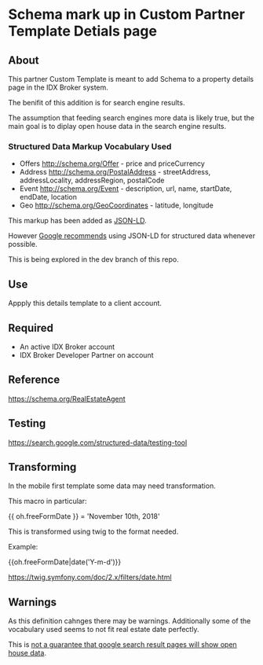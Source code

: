 # Schema mark up in Custom Partner Template Detials page

## About

This partner Custom Template is meant to add Schema to a property details page in the IDX Broker system.

The benifit of this addition is for search engine results.

The assumption that feeding search engines more data is likely true, but the main goal is to diplay open house data in the search engine results.

### Structured Data Markup Vocabulary Used

* Offers http://schema.org/Offer - price and priceCurrency
* Address http://schema.org/PostalAddress - streetAddress, addressLocality, addressRegion, postalCode
* Event http://schema.org/Event - description, url, name, startDate, endDate, location
* Geo http://schema.org/GeoCoordinates - latitude, longitude

This markup has been added as [JSON-LD](https://en.wikipedia.org/wiki/JSON-LD).

However [Google recommends](https://developers.google.com/search/docs/guides/intro-structured-data) using JSON-LD for structured data whenever possible.

This is being explored in the dev branch of this repo.

## Use

Appply this details template to a client account.


## Required

* An active IDX Broker account
* IDX Broker Developer Partner on account

## Reference

https://schema.org/RealEstateAgent

## Testing

https://search.google.com/structured-data/testing-tool


## Transforming

In the mobile first template some data may need transformation.

This macro in particular:

{{ oh.freeFormDate }} = 'November 10th, 2018'

This is transformed using twig to the format needed. 

Example:

{{oh.freeFormDate|date('Y-m-d')}}

https://twig.symfony.com/doc/2.x/filters/date.html

## Warnings

As this definition cahnges there may be warnings. Additionally some of the vocabulary used seems to not fit real estate date perfectly.

This is [not a guarantee that google search result pages will show open house data](https://developers.google.com/search/docs/guides/sd-policies).


